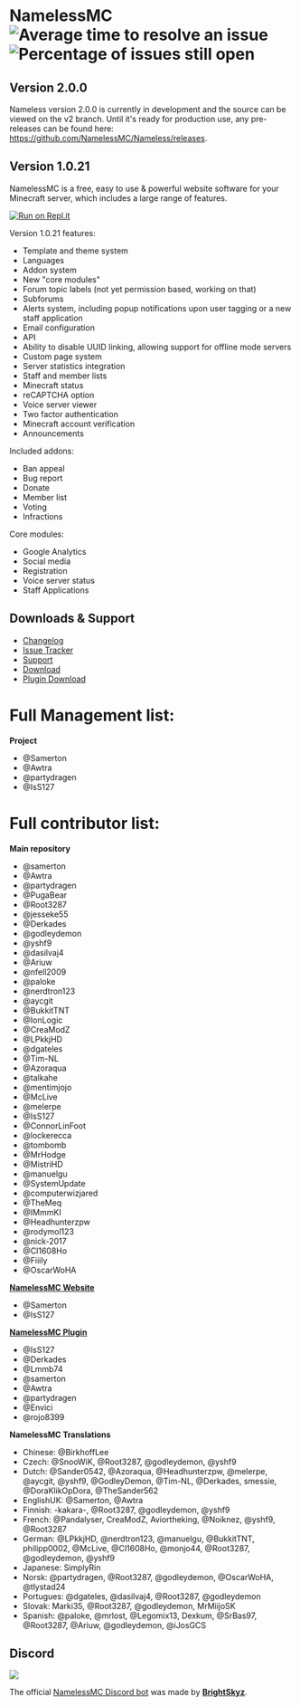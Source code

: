 # NamelessMC ![Average time to resolve an issue](http://isitmaintained.com/badge/resolution/NamelessMC/Nameless.svg) ![Percentage of issues still open](http://isitmaintained.com/badge/open/NamelessMC/Nameless.svg)

## Version 2.0.0

Nameless version 2.0.0 is currently in development and the source can be viewed on the v2 branch. Until it's ready for production use, any pre-releases can be found here: https://github.com/NamelessMC/Nameless/releases.

## Version 1.0.21

NamelessMC is a free, easy to use & powerful website software for your Minecraft server, which includes a large range of features.

[![Run on Repl.it](https://repl.it/badge/github/ruperrt/Nameless)](https://repl.it/github/ruperrt/Nameless)

Version 1.0.21 features:

- Template and theme system
- Languages
- Addon system
- New "core modules"
- Forum topic labels (not yet permission based, working on that)
- Subforums
- Alerts system, including popup notifications upon user tagging or a new staff application
- Email configuration
- API
- Ability to disable UUID linking, allowing support for offline mode servers
- Custom page system
- Server statistics integration
- Staff and member lists
- Minecraft status
- reCAPTCHA option
- Voice server viewer
- Two factor authentication
- Minecraft account verification
- Announcements

Included addons:
- Ban appeal
- Bug report
- Donate
- Member list
- Voting
- Infractions

Core modules:
- Google Analytics
- Social media
- Registration
- Voice server status
- Staff Applications

## Downloads & Support
* [Changelog](https://github.com/NamelessMC/Nameless/blob/master/changelog.txt)
* [Issue Tracker](https://github.com/NamelessMC/Nameless/issues)
* [Support](http://www.spigotmc.org/threads/nameless-minecraft-website-software.34810/)
* [Download](https://github.com/NamelessMC/Nameless/releases)
* [Plugin Download](https://plugin.namelessmc.com/)

# Full Management list:
**Project**
* @Samerton
* @Awtra
* @partydragen
* @IsS127

# Full contributor list:
**Main repository**
* @samerton
* @Awtra
* @partydragen
* @PugaBear
* @Root3287
* @jesseke55
* @Derkades
* @godleydemon
* @yshf9
* @dasilvaj4
* @Ariuw
* @nfell2009
* @paloke
* @nerdtron123
* @aycgit
* @BukkitTNT
* @IonLogic
* @CreaModZ
* @LPkkjHD
* @dgateles
* @Tim-NL
* @Azoraqua
* @talkahe
* @mentimjojo
* @McLive
* @melerpe
* @IsS127
* @ConnorLinFoot
* @lockerecca
* @tombomb
* @MrHodge
* @MistriHD
* @manuelgu
* @SystemUpdate
* @computerwizjared
* @TheMeq
* @IMmmKI
* @Headhunterzpw
* @rodymol123
* @nick-2017
* @Cl1608Ho
* @Fiiily
* @OscarWoHA

**[NamelessMC Website](https://namelessmc.com)**
* @Samerton
* @IsS127

**[NamelessMC Plugin](https://github.com/NamelessMC/Nameless-Plugin)**
* @IsS127
* @Derkades
* @Lmmb74
* @samerton
* @Awtra
* @partydragen
* @Envici
* @rojo8399

**NamelessMC Translations**
* Chinese: @BirkhoffLee
* Czech: @SnooWiK, @Root3287, @godleydemon, @yshf9
* Dutch: @Sander0542, @Azoraqua, @Headhunterzpw, @melerpe, @aycgit, @yshf9, @GodleyDemon, @Tim-NL, @Derkades, smessie, @DoraKlikOpDora, @TheSander562
* EnglishUK: @Samerton, @Awtra
* Finnish: -kakara-, @Root3287, @godleydemon, @yshf9
* French: @Pandalyser, CreaModZ, Aviortheking, @Noiknez, @yshf9, @Root3287
* German: @LPkkjHD, @nerdtron123, @manuelgu, @BukkitTNT, philipp0002, @McLive, @Cl1608Ho, @monjo44, @Root3287, @godleydemon, @yshf9
* Japanese: SimplyRin
* Norsk: @partydragen, @Root3287, @godleydemon, @OscarWoHA, @tlystad24
* Portugues: @dgateles, @dasilvaj4, @Root3287, @godleydemon
* Slovak: Marki35, @Root3287, @godleydemon, MrMiijoSK
* Spanish: @paloke, @mrlost, @Legomix13, Dexkum, @SrBas97, @Root3287, @Ariuw, @godleydemon, @iJosGCS

## Discord
[<img src="https://discordapp.com/api/guilds/246705793066467328/widget.png?style=shield">](https://discord.gg/HYVMgN2)

The official [NamelessMC Discord bot](https://github.com/NamelessMC/NamelessBot) was made by [**BrightSkyz**](https://github.com/BrightSkyz).

<!--## IRC
\#NamelessMC on [irc.spi.gt](http://irc.spi.gt/iris/?channels=namelessmc)-->
